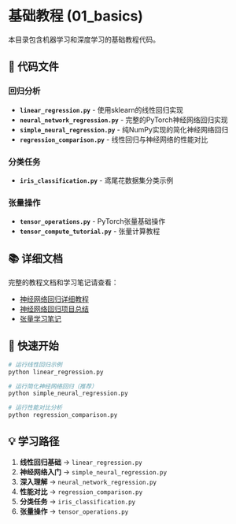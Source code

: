# 基础教程 (01_basics)

本目录包含机器学习和深度学习的基础教程代码。

## 📁 代码文件

### 回归分析
- **`linear_regression.py`** - 使用sklearn的线性回归实现
- **`neural_network_regression.py`** - 完整的PyTorch神经网络回归实现
- **`simple_neural_regression.py`** - 纯NumPy实现的简化神经网络回归
- **`regression_comparison.py`** - 线性回归与神经网络的性能对比

### 分类任务
- **`iris_classification.py`** - 鸢尾花数据集分类示例

### 张量操作
- **`tensor_operations.py`** - PyTorch张量基础操作
- **`tensor_compute_tutorial.py`** - 张量计算教程

## 📚 详细文档

完整的教程文档和学习笔记请查看：
- [神经网络回归详细教程](../../docs/basics/README_neural_regression.md)
- [神经网络回归项目总结](../../docs/basics/神经网络回归总结.md)
- [张量学习笔记](../../docs/notes/张量学习笔记.md)

## 🚀 快速开始

```bash
# 运行线性回归示例
python linear_regression.py

# 运行简化神经网络回归（推荐）
python simple_neural_regression.py

# 运行性能对比分析
python regression_comparison.py
```

## 💡 学习路径

1. **线性回归基础** → `linear_regression.py`
2. **神经网络入门** → `simple_neural_regression.py`
3. **深入理解** → `neural_network_regression.py`
4. **性能对比** → `regression_comparison.py`
5. **分类任务** → `iris_classification.py`
6. **张量操作** → `tensor_operations.py`